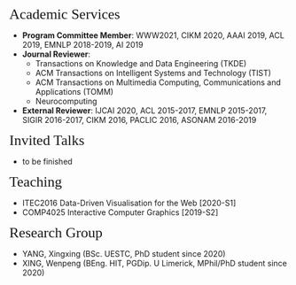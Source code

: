 
<p><span style="font-family:georgia,serif;"><span style="font-size:26px;">Academic Services</span></span></p>

- **Program Committee Member**: WWW2021, CIKM 2020, AAAI 2019, ACL 2019, EMNLP 2018-2019, AI 2019
- **Journal Reviewer**:
    - Transactions on Knowledge and Data Engineering (TKDE)
    - ACM Transactions on Intelligent Systems and Technology (TIST)
    - ACM Transactions on Multimedia Computing, Communications and Applications (TOMM)
    - Neurocomputing
- **External Reviewer**: IJCAI 2020, ACL 2015-2017, EMNLP 2015-2017, SIGIR 2016-2017, CIKM 2016, PACLIC 2016, ASONAM 2016-2019  

<p><span style="font-family:georgia,serif;"><span style="font-size:26px;">Invited Talks</span></span></p>

- to be finished

<p><span style="font-family:georgia,serif; font-size:26px;">Teaching</span></p>

- ITEC2016 Data-Driven Visualisation for the Web [2020-S1] 
- COMP4025 Interactive Computer Graphics [2019-S2]  

<p><span style="font-family: georgia, serif; font-size: 26px;">Research Group</span></p>

- YANG, Xingxing (BSc. UESTC, PhD student since 2020)
- XING, Wenpeng (BEng. HIT, PGDip. U Limerick, MPhil/PhD student since 2020)
